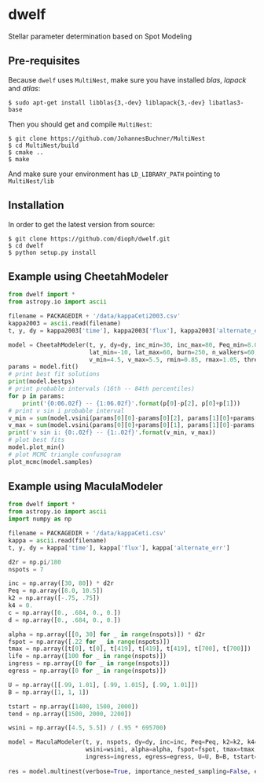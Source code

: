 # dwelf
Stellar parameter determination based on Spot Modeling
## Pre-requisites
Because `dwelf` uses `MultiNest`, make sure you have installed 
_blas_, _lapack_ and _atlas_:

    $ sudo apt-get install libblas{3,-dev} liblapack{3,-dev} libatlas3-base

Then you should get and compile `MultiNest`:
    
    $ git clone https://github.com/JohannesBuchner/MultiNest
    $ cd MultiNest/build
    $ cmake ..
    $ make

And make sure your environment has `LD_LIBRARY_PATH` pointing to `MultiNest/lib`
    
## Installation
In order to get the latest version from source:

    $ git clone https://github.com/dioph/dwelf.git
    $ cd dwelf
    $ python setup.py install

## Example using CheetahModeler

```python
from dwelf import *
from astropy.io import ascii

filename = PACKAGEDIR + '/data/kappaCeti2003.csv'
kappa2003 = ascii.read(filename)
t, y, dy = kappa2003['time'], kappa2003['flux'], kappa2003['alternate_err']

model = CheetahModeler(t, y, dy=dy, inc_min=30, inc_max=80, Peq_min=8.0, Peq_max=10.5,
                       lat_min=-10, lat_max=60, burn=250, n_walkers=60, n_steps=2500,
                       v_min=4.5, v_max=5.5, rmin=0.85, rmax=1.05, threshratio=1.1)
params = model.fit()
# print best fit solutions
print(model.bestps)
# print probable intervals (16th -- 84th percentiles)
for p in params:
    print('{0:06.02f} -- {1:06.02f}'.format(p[0]-p[2], p[0]+p[1]))
# print v sin i probable interval
v_min = sum(model.vsini(params[0][0]-params[0][2], params[1][0]+params[1][1]))/2
v_max = sum(model.vsini(params[0][0]+params[0][1], params[1][0]-params[1][2]))/2
print('v sin i: {0:.02f} -- {1:.02f}'.format(v_min, v_max))
# plot best fits
model.plot_min()
# plot MCMC triangle confusogram
plot_mcmc(model.samples)
```
## Example using MaculaModeler

```python
from dwelf import *
from astropy.io import ascii
import numpy as np

filename = PACKAGEDIR + '/data/kappaCeti.csv'
kappa = ascii.read(filename)
t, y, dy = kappa['time'], kappa['flux'], kappa['alternate_err']

d2r = np.pi/180
nspots = 7

inc = np.array([30, 80]) * d2r
Peq = np.array([8.0, 10.5])
k2 = np.array([-.75, .75])
k4 = 0.
c = np.array([0., .684, 0., 0.])
d = np.array([0., .684, 0., 0.])

alpha = np.array([[0, 30] for _ in range(nspots)]) * d2r
fspot = np.array([.22 for _ in range(nspots)])
tmax = np.array([t[0], t[0], t[419], t[419], t[419], t[700], t[700]])
life = np.array([100 for _ in range(nspots)])
ingress = np.array([0 for _ in range(nspots)])
egress = np.array([0 for _ in range(nspots)])

U = np.array([[.99, 1.01], [.99, 1.015], [.99, 1.01]])
B = np.array([1, 1, 1])

tstart = np.array([1400, 1500, 2000])
tend = np.array([1500, 2000, 2200])

wsini = np.array([4.5, 5.5]) / (.95 * 695700)

model = MaculaModeler(t, y, nspots, dy=dy, inc=inc, Peq=Peq, k2=k2, k4=k4, c=c, d=d,
                      wsini=wsini, alpha=alpha, fspot=fspot, tmax=tmax, life=life,
                      ingress=ingress, egress=egress, U=U, B=B, tstart=tstart, tend=tend)
                      
res = model.multinest(verbose=True, importance_nested_sampling=False, evidence_tolerance=100)
```

